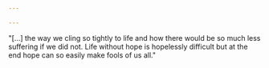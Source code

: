 ```yaml
---

---
```

<div class="subtitle"> <p> 

"\[...\] the way we cling so tightly to life and how there would be so much less suffering if we did not. Life without hope is hopelessly difficult but at the end hope can so easily make fools of us all."

 </p> </div>